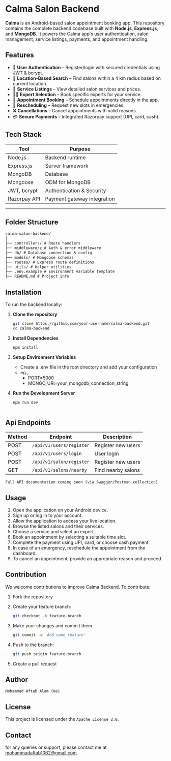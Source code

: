 # Calma Salon Backend

**Calma** is an Android-based salon appointment booking app. This repository contains the complete backend codebase built with **Node.js**, **Express.js**, and **MongoDB**. It powers the Calma app's user authentication, salon management, service listings, payments, and appointment handling.



## Features

- 🔐 **User Authentication** – Register/login with secured credentials using JWT & bcrypt.
- 📍 **Location-Based Search** – Find salons within a 4 km radius based on current location.
- 🧖 **Service Listings** – View detailed salon services and prices.
- 💇‍♂️ **Expert Selection** – Book specific experts for your service.
- 📆 **Appointment Booking** – Schedule appointments directly in the app.
- 🔄 **Rescheduling** – Request new slots in emergencies.
- ❌ **Cancellations** – Cancel appointments with valid reasons.
- 💳 **Secure Payments** – Integrated Razorpay support (UPI, card, cash).


## Tech Stack

| Tool          | Purpose                      |
|---------------|------------------------------|
| Node.js       | Backend runtime              |
| Express.js    | Server framework             |
| MongoDB       | Database                     |
| Mongoose      | ODM for MongoDB              |
| JWT, bcrypt   | Authentication & Security    |
| Razorpay API  | Payment gateway integration  |

---

## Folder Structure
```txt
calma-salon-backend/
│
├── controllers/ # Route handlers
├── middleware/z # Auth & error middleware
├── db/ # Database connection & config
├── models/ # Mongoose schemas
├── routes/ # Express route definitions
├── utils/ # Helper utilities
├── .env.example # Environment variable template
├── README.md # Project info
```

## Installation

To run the backend locally:

1. **Clone the repository**
   ```bash
   git clone https://github.com/your-username/calma-backend.git
   cd calma-backend

2. **Install Dependencies**
   ```bash
   npm install

3. **Setup Environment Variables**
    - Create a .env file in the root directory and add your configuration
    - eg., 
        - PORT=5000
        - MONGO_URI=your_mongodb_connection_string

4. **Run the Development Server**
    ```bash
    npm run dev



##  Api Endpoints
| Method |          Endpoint         |         Description          |
| ------ | ----------------------    | -----------------------------|
| POST   | `/api/v1/users/register`  | Register new users           |
| POST   | `/api/v1/users/login`     | User login                   |
| POST   | `/api/v1/salon/register`  | Register new users           |
| GET    | `/api/v1/salons/nearby`   | Find nearby salons           |

    Full API documentation coming soon (via Swagger/Postman collection)


## Usage

1. Open the application on your Android device.
2. Sign up or log in to your account.
3. Allow the application to access your live location.
4. Browse the listed salons and their services.
5. Choose a service and select an expert.
6. Book an appointment by selecting a suitable time slot.
7. Complete the payment using UPI, card, or choose cash payment.
8. In case of an emergency, reschedule the appointment from the dashboard.
9. To cancel an appointment, provide an appropriate reason and proceed.


## Contribution

We welcome contributions to improve Calma Backend.
To contribute:

1. Fork the repository

2. Create your feature branch:
    ```bash
    git checkout -b feature-branch

3. Make your changes and commit them
    ```bash
    git commit -m 'Add some feature'

4. Push to the branch:
    ```bash
    git push origin feature-branch

5. Create a pull request

## Author
`Mohammad Aftab Alam (me)`


## License
This project is licensed under the `Apache License 2.0`.


## Contact

for any queries or support, please contact me at mohammadaftab1062@gmail.com.